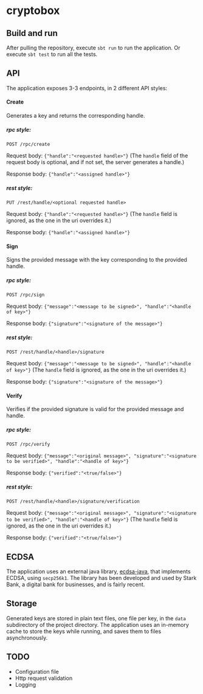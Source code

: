 # cryptobox

## Build and run

After pulling the repository, execute
```sbt run```
to run the application. Or execute 
```sbt test```
to run all the tests.

## API

The application exposes 3-3 endpoints, in 2 different API styles:

#### Create 
Generates a key and returns the corresponding handle.

##### rpc style: 
```POST /rpc/create``` 

Request body: ```{"handle":"<requested handle>"}``` 
(The `handle` field of the request body is optional, and if not set, the server generates a handle.)

Response body: ```{"handle":"<assigned handle>"}```

##### rest style: 
```PUT /rest/handle/<optional requested handle>``` 

Request body: ```{"handle":"<requested handle>"}``` 
(The `handle` field is ignored, as the one in the uri overrides it.)

Response body: ```{"handle":"<assigned handle>"}```

#### Sign 
Signs the provided message with the key corresponding to the provided handle.

##### rpc style: 
```POST /rpc/sign``` 

Request body: ```{"message":"<message to be signed>", "handle":"<handle of key>"}```

Response body: ```{"signature":"<signature of the message>"}```

##### rest style: 
```POST /rest/handle/<handle>/signature``` 

Request body: ```{"message":"<message to be signed>", "handle":"<handle of key>"}```
(The `handle` field is ignored, as the one in the uri overrides it.)

Response body: ```{"signature":"<signature of the message>"}```

#### Verify
Verifies if the provided signature is valid for the provided message and handle.

##### rpc style: 
```POST /rpc/verify``` 

Request body: ```{"message":"<original message>", "signature":"<signature to be verified>", "handle":"<handle of key>"}```

Response body: ```{"verified":"<true/false>"}```

##### rest style: 
```POST /rest/handle/<handle>/signature/verification``` 

Request body: ```{"message":"<original message>", "signature":"<signature to be verified>", "handle":"<handle of key>"}```
(The `handle` field is ignored, as the one in the uri overrides it.)

Response body: ```{"verified":"<true/false>"}```

## ECDSA

The application uses an external java library, [ecdsa-java](https://github.com/starkbank/ecdsa-java), that implements ECDSA, using `secp256k1`. The library has been developed and used by Stark Bank, a digital bank for businesses, and is fairly recent.

## Storage

Generated keys are stored in plain text files, one file per key, in the `data` subdirectory of the project directory. The application uses an in-memory cache to store the keys while running, and saves them to files asynchronously.

## TODO

* Configuration file
* Http request validation
* Logging
